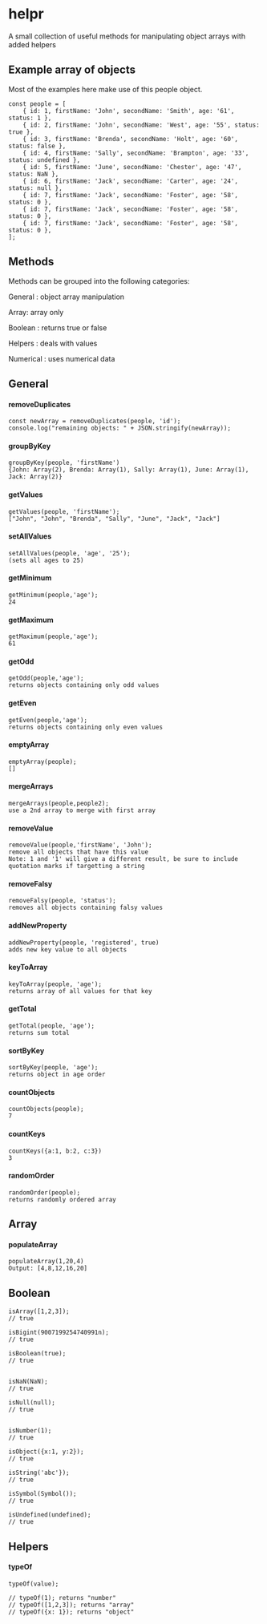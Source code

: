 # helpr

A small collection of useful methods for manipulating object arrays with added helpers



## Example array of objects

Most of the examples here make use of this people object.  

```
const people = [
    { id: 1, firstName: 'John', secondName: 'Smith', age: '61', status: 1 },
    { id: 2, firstName: 'John', secondName: 'West', age: '55', status: true },
    { id: 3, firstName: 'Brenda', secondName: 'Holt', age: '60', status: false },
    { id: 4, firstName: 'Sally', secondName: 'Brampton', age: '33', status: undefined },
    { id: 5, firstName: 'June', secondName: 'Chester', age: '47', status: NaN },
    { id: 6, firstName: 'Jack', secondName: 'Carter', age: '24', status: null },
    { id: 7, firstName: 'Jack', secondName: 'Foster', age: '58', status: 0 },
    { id: 7, firstName: 'Jack', secondName: 'Foster', age: '58', status: 0 },
    { id: 7, firstName: 'Jack', secondName: 'Foster', age: '58', status: 0 },
];
```

## Methods

Methods can be grouped into the following categories: 

General : object array manipulation 

Array: array only

Boolean : returns true or false

Helpers : deals with values

Numerical : uses numerical data


## General

#### removeDuplicates
```
const newArray = removeDuplicates(people, 'id');
console.log("remaining objects: " + JSON.stringify(newArray));
```


#### groupByKey
```
groupByKey(people, 'firstName')
{John: Array(2), Brenda: Array(1), Sally: Array(1), June: Array(1), Jack: Array(2)}
```

#### getValues
```
getValues(people, 'firstName');
["John", "John", "Brenda", "Sally", "June", "Jack", "Jack"]
```

#### setAllValues
```
setAllValues(people, 'age', '25');
(sets all ages to 25)
```

#### getMinimum
```
getMinimum(people,'age');
24
```

#### getMaximum
```
getMaximum(people,'age');
61
```

#### getOdd
```
getOdd(people,'age');
returns objects containing only odd values
```

#### getEven
```
getEven(people,'age');
returns objects containing only even values
```

#### emptyArray
```
emptyArray(people);
[]
```

#### mergeArrays
```
mergeArrays(people,people2); 
use a 2nd array to merge with first array
```

#### removeValue
```
removeValue(people,'firstName', 'John');
remove all objects that have this value
Note: 1 and '1' will give a different result, be sure to include quotation marks if targetting a string
```

#### removeFalsy
```
removeFalsy(people, 'status');
removes all objects containing falsy values
```

#### addNewProperty
```
addNewProperty(people, 'registered', true)
adds new key value to all objects
```

#### keyToArray
```
keyToArray(people, 'age');
returns array of all values for that key
```

#### getTotal
```
getTotal(people, 'age');
returns sum total
```

#### sortByKey
```
sortByKey(people, 'age');
returns object in age order
```

#### countObjects
```
countObjects(people);
7
```

#### countKeys
```
countKeys({a:1, b:2, c:3})
3
```

#### randomOrder
```
randomOrder(people);
returns randomly ordered array
```

## Array

#### populateArray
```
populateArray(1,20,4)
Output: [4,8,12,16,20]
```

## Boolean

```
isArray([1,2,3]);
// true

isBigint(9007199254740991n);
// true

isBoolean(true);
// true


isNaN(NaN);
// true

isNull(null);
// true


isNumber(1);
// true

isObject({x:1, y:2});
// true

isString('abc'});
// true

isSymbol(Symbol());
// true

isUndefined(undefined);
// true
```

## Helpers

#### typeOf
```
typeOf(value);

// typeOf(1); returns "number"
// typeOf([1,2,3]); returns "array"
// typeOf({x: 1}); returns "object"
```
